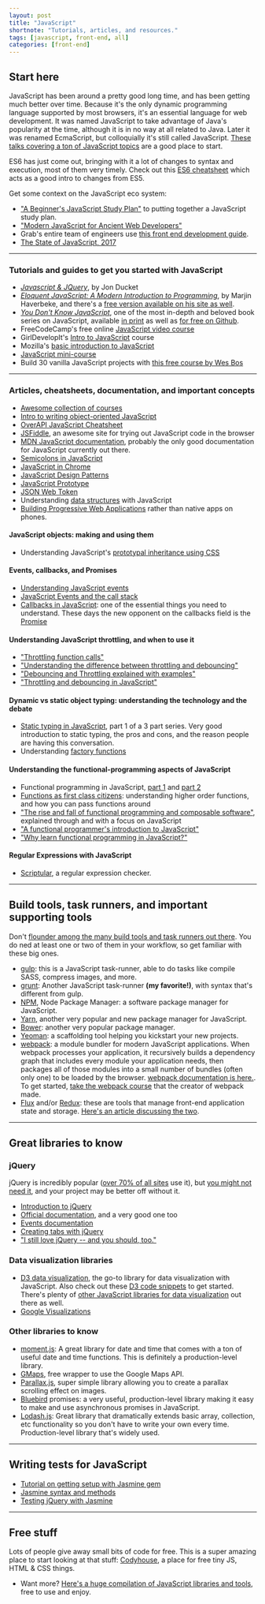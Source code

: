 ```yaml
---
layout: post
title: "JavaScript"
shortnote: "Tutorials, articles, and resources."
tags: [javascript, front-end, all]
categories: [front-end]
---
```


## Start here

JavaScript has been around a pretty good long time, and has been getting much better over time. Because it's the only dynamic programming language supported by most browsers, it's an essential language for web development. It was named JavaScript to take advantage of Java's popularity at the time, although it is in no way at all related to Java. Later it was renamed EcmaScript, but colloquially it's still called JavaScript. [These talks covering a ton of JavaScript topics](https://talks.devbootcamp.com/?s=JavaScript) are a good place to start.

ES6 has just come out, bringing with it a lot of changes to syntax and execution, most of them very timely. Check out this [ES6 cheatsheet](https://es6cheatsheet.com/) which acts as a good intro to changes from ES5.

Get some context on the JavaScript eco system:

* ["A Beginner's JavaScript Study Plan"](https://medium.freecodecamp.com/a-beginners-javascript-study-plan-27f1d698ea5e#.y13jz4xrt) to putting together a JavaScript study plan.
* ["Modern JavaScript for Ancient Web Developers"](https://trackchanges.postlight.com/modern-javascript-for-ancient-web-developers-58e7cae050f9)
* Grab's entire team of engineers use [this front end development guide](https://medium.freecodecamp.org/grabs-front-end-guide-for-large-teams-484d4033cc41).
* [The State of JavaScript, 2017](https://stateofjs.com/)

<hr>

### Tutorials and guides to get you started with JavaScript

* *[Javascript & JQuery](https://www.amazon.com/JavaScript-JQuery-Interactive-Front-End-Development/dp/1118531647)*, by Jon Ducket
* *[Eloquent JavaScript: A Modern Introduction to Programming](https://www.amazon.com/Eloquent-JavaScript-Modern-Introduction-Programming/dp/1593275846/ref=as_li_ss_tl?ie=UTF8&linkCode=ll1&tag=eejs-20&linkId=c7b995d73f150026cf997ec106ca37d3)*, by Marjin Haverbeke, and there's a [free version available on his site as well](https://eloquentjavascript.net/).
* *[You Don't Know JavaScript](https://github.com/getify/You-Dont-Know-JS)*, one of the most in-depth and beloved book series on JavaScript, available [in print](https://www.amazon.com/s/ref=nb_sb_noss_1?url=search-alias%3Dstripbooks&field-keywords=you+don%27t+know+javascript) as well as [for free on Github](https://github.com/getify/You-Dont-Know-JS).
* FreeCodeCamp's free online [JavaScript video course](https://www.youtube.com/channel/UC8butISFwT-Wl7EV0hUK0BQ)
* GirlDevelopIt's [Intro to JavaScript](https://www.girldevelopit.com/materials/intro-js) course
* Mozilla's [basic introduction to JavaScript](https://developer.mozilla.org/en-US/docs/Web/JavaScript/A_re-introduction_to_JavaScript)
* [JavaScript mini-course](http://ejohn.org/apps/learn/)
* Build 30 vanilla JavaScript projects with [this free course by Wes Bos](https://javascript30.com/)

<hr>

### Articles, cheatsheets, documentation, and important concepts
* [Awesome collection of courses](https://frontendmasters.com/courses/)
* [Intro to writing object-oriented JavaScript](https://code.tutsplus.com/tutorials/the-basics-of-object-oriented-javascript--net-7670)
* [OverAPI JavaScript Cheatsheet](https://overapi.com/javascript)
* [JSFiddle](https://jsfiddle.net/), an awesome site for trying out JavaScript code in the browser
* [MDN JavaScript documentation](https://developer.mozilla.org/en-US/docs/Web/JavaScript), probably the only good documentation for JavaScript currently out there.
* [Semicolons in JavaScript](https://www.codecademy.com/blog/78)
* [JavaScript in Chrome](https://developer.chrome.com/devtools/docs/console)
* [JavaScript Design Patterns](https://addyosmani.com/resources/essentialjsdesignpatterns/book/)
* [JavaScript Prototype](https://javascriptweblog.wordpress.com/2010/06/07/understanding-javascript-prototypes/)
* [JSON Web Token](https://jwt.io/introduction/)
* Understanding [data structures](https://developer.mozilla.org/en-US/docs/Web/JavaScript/Data_structures) with JavaScript
* [Building Progressive Web Applications](https://medium.com/javascript-scene/native-apps-are-doomed-ac397148a2c0#.yiz8t9ww9) rather than native apps on phones.

#### JavaScript objects: making and using them
* Understanding JavaScript's [prototypal inheritance using CSS](https://medium.freecodecamp.com/understanding-prototypal-inheritance-in-javascript-with-css-93b2fcda75e4#.rvqrqs27e)

#### Events, callbacks, and Promises
* [Understanding JavaScript events](https://www.w3schools.com/js/js_events.asp)
* [JavaScript Events and the call stack](https://bit.ly/1Btu0Iy)
* [Callbacks in JavaScript](https://callbackhell.com/): one of the essential things you need to understand. These days the new opponent on the callbacks field is the [Promise](https://www.html5rocks.com/en/tutorials/es6/promises/)

#### Understanding JavaScript throttling, and when to use it
* ["Throttling function calls"](https://remysharp.com/2010/07/21/throttling-function-calls)
* ["Understanding the difference between throttling and debouncing"](https://css-tricks.com/the-difference-between-throttling-and-debouncing/)
* ["Debouncing and Throttling explained with examples"](https://css-tricks.com/debouncing-throttling-explained-examples/)
* ["Throttling and debouncing in JavaScript"](https://medium.com/@_jh3y/throttling-and-debouncing-in-javascript-b01cad5c8edf#.1j4jog54f)

#### Dynamic vs static object typing: understanding the technology and the debate
* [Static typing in JavaScript](https://medium.freecodecamp.com/why-use-static-types-in-javascript-part-1-8382da1e0adb#.xjr21pfsz), part 1 of a 3 part series. Very good introduction to static typing, the pros and cons, and the reason people are having this conversation.
* Understanding [factory functions](https://www.sitepoint.com/factory-functions-javascript/)

#### Understanding the functional-programming aspects of JavaScript

* Functional programming in JavaScript, [part 1](https://medium.freecodecamp.com/functional-programming-in-js-with-practical-examples-part-1-87c2b0dbc276#.iqvhbyhqq) and [part 2](https://medium.freecodecamp.com/functional-programming-in-js-with-practical-examples-part-2-429d2e8ccc9e#.uf9bhccqg)
* [Functions as first class citizens](http://ryanchristiani.com/functions-as-first-class-citizens-in-javascript/): understanding higher order functions, and how you can pass functions around
* ["The rise and fall of functional programming and composable software"](https://medium.com/javascript-scene/the-rise-and-fall-and-rise-of-functional-programming-composable-software-c2d91b424c8c), explained through and with a focus on JavaScript
* ["A functional programmer's introduction to JavaScript"](https://medium.com/javascript-scene/a-functional-programmers-introduction-to-javascript-composing-software-d670d14ede30)
* ["Why learn functional programming in JavaScript?"](https://medium.com/javascript-scene/why-learn-functional-programming-in-javascript-composing-software-ea13afc7a257)

#### Regular Expressions with JavaScript
* [Scriptular](https://scriptular.com/), a regular expression checker.

<hr>

## Build tools, task runners, and important supporting tools
Don't [flounder among the many build tools and task runners out there](https://medium.freecodecamp.com/making-sense-of-front-end-build-tools-3a1b3a87043b#.aqjw9cj0q). You do ned at least one or two of them in your workflow, so get familiar with these big ones.

* [gulp](https://gulpjs.com/): this is a JavaScript task-runner, able to do tasks like compile SASS, compress images, and more.
* [grunt](https://gruntjs.com/): Another JavaScript task-runner **(my favorite!)**, with syntax that's different from gulp.
* [NPM](https://www.npmjs.com/package/build-tools), Node Package Manager: a software package manager for JavaScript.
* [Yarn](https://yarnpkg.com/en/), another very popular and new package manager for JavaScript.
* [Bower](https://bower.io/): another very popular package manager.
* [Yeoman](https://yeoman.io/): a scaffolding tool helping you kickstart your new projects.
* [webpack](https://webpack.github.io/): a module bundler for modern JavaScript applications. When webpack processes your application, it recursively builds a dependency graph that includes every module your application needs, then packages all of those modules into a small number of bundles (often only one) to be loaded by the browser. [webpack documentation is here.](https://webpack.js.org/concepts/). To get started, [take the webpack course](https://webpack.academy/p/the-core-concepts) that the creator of webpack made.
* [Flux](https://facebook.github.io/flux/) and/or [Redux](https://redux.js.org/): these are tools that manage front-end application state and storage. [Here's an article discussing the two](https://blog.andyet.com/2015/08/06/what-the-flux-lets-redux/).  

<hr>

## Great libraries to know

### jQuery
jQuery is incredibly popular ([over 70% of all sites](https://w3techs.com/technologies/details/js-jquery/all/all) use it), but [you might not need it](https://github.com/oneuijs/You-Dont-Need-jQuery), and your project may be better off without it.

* [Introduction to jQuery](https://www.smashingmagazine.com/2014/05/mystery-jquery-object-syntax-basic-introduction/)
* [Official documentation](https://api.jquery.com/), and a very good one too
* [Events documentation](https://api.jquery.com/category/events/)
* [Creating tabs with jQuery](https://www.mkyong.com/jquery/how-to-use-css-and-jquery-to-hide-and-show-tab-content/)
* ["I still love jQuery -- and you should, too."](https://hackernoon.com/i-still-love-jquery-and-you-should-too-3114f33f249e)

### Data visualization libraries
* [D3 data visualization](https://github.com/d3/d3), the go-to library for data visualization with JavaScript. Also check out these [D3 code snippets](https://bl.ocks.org/) to get started. There's plenty of [other JavaScript libraries for data visualization](https://www.sitepoint.com/twelve-javascript-libraries-data-visualization/) out there as well.
* [Google Visualizations](https://developers.google.com/chart/interactive/docs/reference#development-tip)


### Other libraries to know
* [moment.js](https://momentjs.com/): A great library for date and time that comes with a ton of useful date and time functions. This is definitely a production-level library.
* [GMaps](https://github.com/hpneo/gmaps), free wrapper to use the Google Maps API.
* [Parallax.js](https://pixelcog.github.io/parallax.js/), super simple library allowing you to create a parallax scrolling effect on images.
* [Bluebird](https://bluebirdjs.com/docs/getting-started.html) promises: a very useful, production-level library making it easy to make and use asynchronous promises in JavaScript.
* [Lodash.js](https://lodash.com/): Great library that dramatically extends basic array, collection, etc functionality so you don't have to write your own every time. Production-level library that's widely used.

<hr>

## Writing tests for JavaScript
* [Tutorial on getting setup with Jasmine gem](https://jasmine.github.io/2.4/introduction.html)
* [Jasmine syntax and methods](https://jasmine.github.io/2.4/introduction.html)
* [Testing jQuery with Jasmine](https://github.com/velesin/jasmine-jquery)

<hr>

## Free stuff
Lots of people give away small bits of code for free. This is a super amazing place to start looking at that stuff: [Codyhouse](https://codyhouse.co/), a place for free tiny JS, HTML & CSS things.

* Want more? [Here's a huge compilation of JavaScript libraries and tools](https://hackernoon.com/67-useful-tools-libraries-and-resources-for-saving-your-time-as-a-web-developer-7d3fb8667030), free to use and enjoy.
